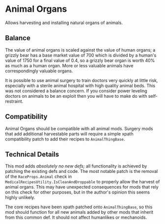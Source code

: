 # Animal Organs
Allows harvesting and installing natural organs of animals.


## Balance
The value of animal organs is scaled against the value of human organs; a grizzly bear has a base market value of 700 which is divided by a human's value of 1750 for a final value of 0.4, so a grizzly bear organ is worth 40% as much as a human organ. More or less valuable animals have correspondingly valuable organs.

It is possible to use animal surgery to train doctors very quickly at little risk, especially with a sterile animal hospital with high quality animal beds. This was not considered a balance concern. If you consider power leveling doctors on animals to be an exploit then you will have to make do with self-restraint.


## Compatibility
Animal Organs should be compatible with all animal mods. Surgery mods that add additional harvestable parts will require a simple xpath compatibility patch to add their recipes to `AnimalThingBase`.


## Technical Details
This mod adds *absolutely no new defs;* all functionality is achieved by patching the existing defs and code. The most notable patch is the removal of the `RaceProps.Animal` check in `MedicalRecipesUtility.IsCleanAndDroppable` to properly allow the harvest of animal organs. This may have unexpected consequences for mods that rely on this check for other purposes, but in the author's opinion this seems highly unlikely.

The core recipes have been xpath patched onto `AnimalThingBase`, so this mod should function for all new animals added by other mods that inherit from this common def. It should not affect humanlikes or mechanoids.
